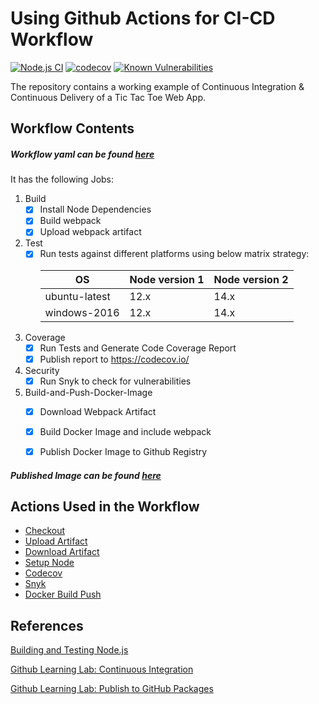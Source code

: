 # Using Github Actions for CI-CD Workflow

[![Node.js CI](https://github.com/hemrajanilavesh/github-actions-for-ci-cd/workflows/Node.js%20CI/badge.svg?branch=master&event=push)](https://github.com/hemrajanilavesh/github-actions-for-ci-cd/actions?query=branch%3Amaster+is%3Acompleted)
[![codecov](https://codecov.io/gh/hemrajanilavesh/github-actions-for-ci-cd/branch/master/graph/badge.svg)](https://codecov.io/gh/hemrajanilavesh/github-actions-for-ci-cd)
[![Known Vulnerabilities](https://snyk.io/test/github/hemrajanilavesh/github-actions-for-ci-cd/badge.svg?targetFile=package.json)](https://snyk.io/test/github/hemrajanilavesh/github-actions-for-ci-cd?targetFile=package.json)

The repository contains a working example of Continuous Integration & Continuous Delivery of a Tic Tac Toe Web App.
 
## Workflow Contents

##### Workflow yaml can be found [here](https://github.com/hemrajanilavesh/github-actions-for-ci-cd/blob/master/.github/workflows/node.js.yml)

It has the following Jobs:

1. Build
    * [x] Install Node Dependencies
    * [x] Build webpack
    * [x] Upload webpack artifact
2. Test
    * [x] Run tests against different platforms using below matrix strategy:
        <table>
        <thead>
        <tr>
        <th>OS</th>
        <th>Node version 1</th>
        <th>Node version 2</th>
        </tr>
        </thead>
        <tbody>
        <tr><td>ubuntu-latest</td><td>12.x</td><td>14.x</td></tr>
        <tr><td>windows-2016</td><td>12.x</td><td>14.x</td></tr>
        </tbody>
        </table>
3. Coverage
    * [x] Run Tests and Generate Code Coverage Report
    * [x] Publish report to https://codecov.io/
4. Security
    * [x] Run Snyk to check for vulnerabilities
5. Build-and-Push-Docker-Image   
    * [x] Download Webpack Artifact
    * [x] Build Docker Image and include webpack
    * [x] Publish Docker Image to Github Registry
       

##### Published Image can be found [here](https://github.com/hemrajanilavesh/github-actions-for-ci-cd/packages/404800)

## Actions Used in the Workflow

- [Checkout](https://github.com/actions/checkout)
- [Upload Artifact](https://github.com/actions/upload-artifact)
- [Download Artifact](https://github.com/actions/download-artifact)
- [Setup Node](https://github.com/actions/setup-node)
- [Codecov](https://github.com/marketplace/actions/codecov)
- [Snyk](https://github.com/snyk/actions/tree/master/node)
- [Docker Build Push](https://github.com/docker/build-push-action)

## References

[Building and Testing Node.js](https://docs.github.com/en/actions/guides/building-and-testing-nodejs)

[Github Learning Lab: Continuous Integration](https://lab.github.com/githubtraining/github-actions:-continuous-integration)

[Github Learning Lab: Publish to GitHub Packages](https://lab.github.com/githubtraining/github-actions:-publish-to-github-packages)
